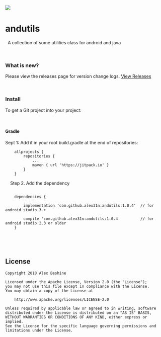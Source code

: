 [![](https://jitpack.io/v/alex31n/andutils.svg)](https://jitpack.io/#alex31n/andutils)
&nbsp;


# andutils
&nbsp;
A collection of some utilities class for android and java 

&nbsp;
### What is new? 
Please view the releases page for version change logs. [View Releases](https://github.com/alex31n/andutils/releases/)

&nbsp;
### Install

To get a Git project into your project:

&nbsp;
#### Gradle 

Sept 1: Add it in your root build.gradle at the end of repositories:

```
	allprojects {
		repositories {
			...
			maven { url 'https://jitpack.io' }
		}
	}
```

&nbsp;
&nbsp;
Step 2. Add the dependency
```
	
	dependencies {
		
		implementation 'com.github.alex31n:andutils:1.0.4'  // for android studio 3.+
		
		compile 'com.github.alex31n:andutils:1.0.4'         // for android studio 2.3 or older
	}
	
	
```



&nbsp;
&nbsp;
## License
    Copyright 2018 Alex Beshine
    
    Licensed under the Apache License, Version 2.0 (the "License");
    you may not use this file except in compliance with the License.
    You may obtain a copy of the License at

        http://www.apache.org/licenses/LICENSE-2.0

    Unless required by applicable law or agreed to in writing, software
    distributed under the License is distributed on an "AS IS" BASIS,
    WITHOUT WARRANTIES OR CONDITIONS OF ANY KIND, either express or implied.
    See the License for the specific language governing permissions and limitations under the License.
    
